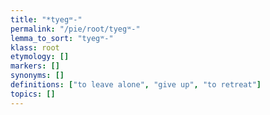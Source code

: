 ```yaml
---
title: "*tyegʷ-"
permalink: "/pie/root/tyegʷ-"
lemma_to_sort: "tyegʷ-"
klass: root
etymology: []
markers: []
synonyms: []
definitions: ["to leave alone", "give up", "to retreat"]
topics: []
---
```

